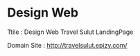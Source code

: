# Design Web
Ttile   : Design Web Travel Sulut LandingPage

Domain Site     : http://travelsulut.epizy.com/
